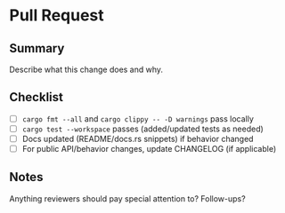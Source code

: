# Pull Request

## Summary

Describe what this change does and why.

## Checklist

- [ ] `cargo fmt --all` and `cargo clippy -- -D warnings` pass locally
- [ ] `cargo test --workspace` passes (added/updated tests as needed)
- [ ] Docs updated (README/docs.rs snippets) if behavior changed
- [ ] For public API/behavior changes, update CHANGELOG (if applicable)

## Notes

Anything reviewers should pay special attention to? Follow-ups?
